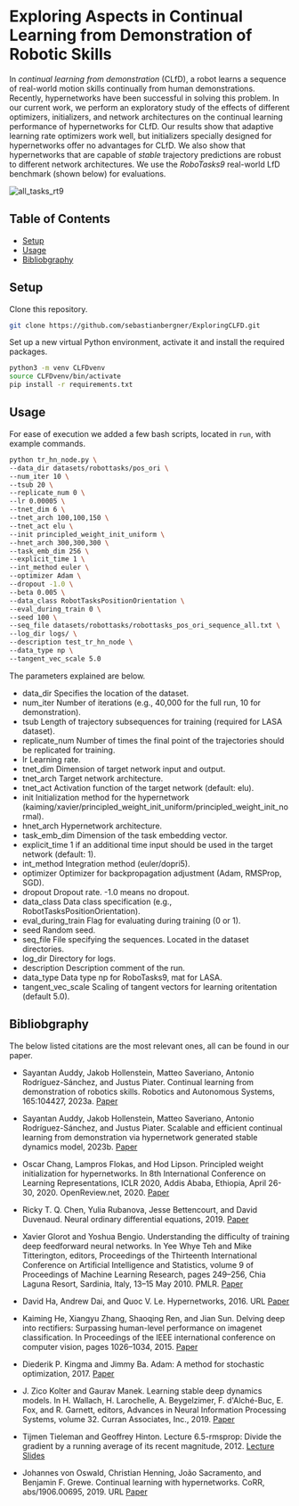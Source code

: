 # Exploring Aspects in Continual Learning from Demonstration of Robotic Skills

In *continual learning from demonstration* (CLfD), a robot learns a sequence of real-world motion skills continually from human demonstrations. Recently, hypernetworks have been successful in solving this problem. In our current work, we perform an exploratory study of the effects of different optimizers, initializers, and network architectures on the continual learning performance of hypernetworks for CLfD. Our results show that adaptive learning rate optimizers work well, but initializers specially designed for hypernetworks offer no advantages for CLfD. We also show that hypernetworks that are capable of *stable* trajectory predictions are robust to different network architectures. We use the *RoboTasks9* real-world LfD benchmark (shown below) for evaluations.

![all_tasks_rt9](https://github.com/sebastianbergner/ExploringCLFD/assets/10401716/fd074d1c-3ded-4021-b454-b19d18e94561)


## Table of Contents
- [Setup](#Setup)
- [Usage](#Usage)
- [Bibliobgraphy](#Bibliobgraphy)

## Setup

Clone this repository.

```bash
git clone https://github.com/sebastianbergner/ExploringCLFD.git
```

Set up a new virtual Python environment, activate it and install the required packages.

```bash
python3 -m venv CLFDvenv
source CLFDvenv/bin/activate
pip install -r requirements.txt
```

## Usage

For ease of execution we added a few bash scripts, located in `run`, with example commands.

```bash
python tr_hn_node.py \
--data_dir datasets/robottasks/pos_ori \
--num_iter 10 \
--tsub 20 \
--replicate_num 0 \
--lr 0.00005 \
--tnet_dim 6 \
--tnet_arch 100,100,150 \
--tnet_act elu \
--init principled_weight_init_uniform \
--hnet_arch 300,300,300 \
--task_emb_dim 256 \
--explicit_time 1 \
--int_method euler \
--optimizer Adam \
--dropout -1.0 \
--beta 0.005 \
--data_class RobotTasksPositionOrientation \
--eval_during_train 0 \
--seed 100 \
--seq_file datasets/robottasks/robottasks_pos_ori_sequence_all.txt \
--log_dir logs/ \
--description test_tr_hn_node \
--data_type np \
--tangent_vec_scale 5.0
```

The parameters explained are below.

- data_dir         Specifies the location of the dataset.
- num_iter         Number of iterations (e.g., 40,000 for the full run, 10 for demonstration).
- tsub             Length of trajectory subsequences for training (required for LASA dataset).
- replicate_num    Number of times the final point of the trajectories should be replicated for training.
- lr               Learning rate.
- tnet_dim         Dimension of target network input and output.
- tnet_arch        Target network architecture.
- tnet_act         Activation function of the target network (default: elu).
- init             Initialization method for the hypernetwork (kaiming/xavier/principled_weight_init_uniform/principled_weight_init_normal).
- hnet_arch        Hypernetwork architecture.
- task_emb_dim     Dimension of the task embedding vector.
- explicit_time    1 if an additional time input should be used in the target network (default: 1).
- int_method       Integration method (euler/dopri5).
- optimizer        Optimizer for backpropagation adjustment (Adam, RMSProp, SGD).
- dropout          Dropout rate. -1.0 means no dropout.
- data_class       Data class specification (e.g., RobotTasksPositionOrientation).
- eval_during_train Flag for evaluating during training (0 or 1).
- seed             Random seed.
- seq_file         File specifying the sequences. Located in the dataset directories.
- log_dir          Directory for logs.
- description      Description comment of the run.
- data_type        Data type np for RoboTasks9, mat for LASA.
- tangent_vec_scale Scaling of tangent vectors for learning oritentation (default 5.0).


## Bibliobgraphy

The below listed citations are the most relevant ones, all can be found in our paper.

- Sayantan Auddy, Jakob Hollenstein, Matteo Saveriano, Antonio Rodríguez-Sánchez, and Justus Piater. Continual learning from demonstration of robotics skills. Robotics and Autonomous Systems, 165:104427, 2023a. [Paper](https://arxiv.org/abs/2202.06843)

- Sayantan Auddy, Jakob Hollenstein, Matteo Saveriano, Antonio Rodríguez-Sánchez, and Justus Piater. Scalable and efficient continual learning from demonstration via hypernetwork generated stable dynamics model, 2023b. [Paper](https://arxiv.org/abs/2311.03600)

- Oscar Chang, Lampros Flokas, and Hod Lipson. Principled weight initialization for hypernetworks. In 8th International Conference on Learning Representations, ICLR 2020, Addis Ababa, Ethiopia, April 26-30, 2020. OpenReview.net, 2020. [Paper](https://openreview.net/forum?id=H1lma24tPB)

- Ricky T. Q. Chen, Yulia Rubanova, Jesse Bettencourt, and David Duvenaud. Neural ordinary differential equations, 2019. [Paper](https://arxiv.org/abs/1806.07366)

- Xavier Glorot and Yoshua Bengio. Understanding the difficulty of training deep feedforward neural networks. In Yee Whye Teh and Mike Titterington, editors, Proceedings of the Thirteenth International Conference on Artificial Intelligence and Statistics, volume 9 of Proceedings of Machine Learning Research, pages 249–256, Chia Laguna Resort, Sardinia, Italy, 13–15 May 2010. PMLR.  [Paper](https://proceedings.mlr.press/v9/glorot10a.html)

- David Ha, Andrew Dai, and Quoc V. Le. Hypernetworks, 2016. URL [Paper](https://arxiv.org/abs/1609.09106)

- Kaiming He, Xiangyu Zhang, Shaoqing Ren, and Jian Sun. Delving deep into rectifiers: Surpassing human-level performance on imagenet classification. In Proceedings of the IEEE international conference on computer vision, pages 1026–1034, 2015. [Paper](https://www.cv-foundation.org/openaccess/content_iccv_2015/papers/He_Delving_Deep_into_ICCV_2015_paper.pdf)

- Diederik P. Kingma and Jimmy Ba. Adam: A method for stochastic optimization, 2017. [Paper](https://arxiv.org/abs/1412.6980)

- J. Zico Kolter and Gaurav Manek. Learning stable deep dynamics models. In H. Wallach, H. Larochelle, A. Beygelzimer, F. d'Alché-Buc, E. Fox, and R. Garnett, editors, Advances in Neural Information Processing Systems, volume 32. Curran Associates, Inc., 2019. [Paper](https://proceedings.neurips.cc/paper_files/paper/2019/file/0a4bbceda17a6253386bc9eb45240e25-Paper.pdf)

- Tijmen Tieleman and Geoffrey Hinton. Lecture 6.5-rmsprop: Divide the gradient by a running average of its recent magnitude, 2012. [Lecture Slides](http://www.cs.toronto.edu/~tijmen/csc321/slides/lecture_slides_lec6.pdf)

- Johannes von Oswald, Christian Henning, João Sacramento, and Benjamin F. Grewe. Continual learning with hypernetworks. CoRR, abs/1906.00695, 2019. URL [Paper](http://arxiv.org/abs/1906.00695)
